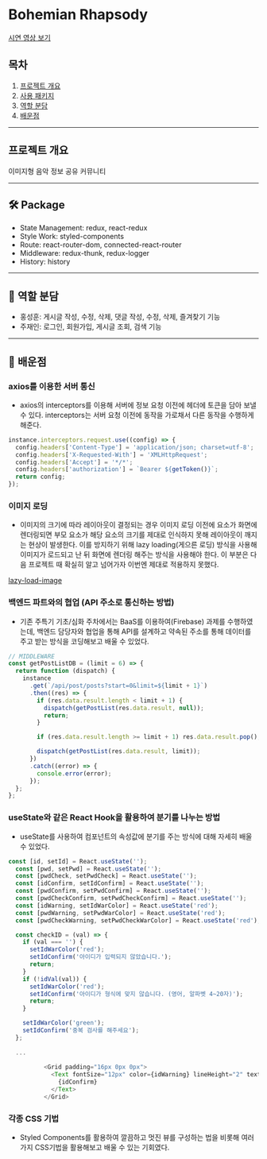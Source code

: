 # Bohemian Rhapsody

[시연 영상 보기](https://www.youtube.com/watch?v=lUjD6D7hPKA&feature=youtu.be)

## 목차

1. [프로젝트 개요](#프로젝트-개요)
2. [사용 패키지](#-package)
3. [역할 분담](#-역할-분담)
4. [배운점](#-배운점)

***

## 프로젝트 개요

이미지형 음악 정보 공유 커뮤니티

***

## 🛠 Package

- State Management: redux, react-redux
- Style Work: styled-components
- Route: react-router-dom, connected-react-router
- Middleware: redux-thunk, redux-logger
- History: history

***

## 💪 역할 분담

- 홍성훈: 게시글 작성, 수정, 삭제, 댓글 작성, 수정, 삭제, 즐겨찾기 기능
- 주재인: 로그인, 회원가입, 게시글 조회, 검색 기능

***

## 🔎 배운점

### axios를 이용한 서버 통신

- axios의 interceptors를 이용해 서버에 정보 요청 이전에 헤더에 토큰을 담아 보낼 수 있다. interceptors는 서버 요청 이전에 동작을 가로채서 다른 동작을 수행하게 해준다.

```javascript
instance.interceptors.request.use((config) => {
  config.headers['Content-Type'] = 'application/json; charset=utf-8';
  config.headers['X-Requested-With'] = 'XMLHttpRequest';
  config.headers['Accept'] = '*/*';
  config.headers['authorization'] = `Bearer ${getToken()}`;
  return config;
});
```

### 이미지 로딩

- 이미지의 크기에 따라 레이아웃이 결정되는 경우 이미지 로딩 이전에 요소가 화면에 렌더링되면 부모 요소가 해당 요소의 크기를 제대로 인식하지 못해 레이아웃이 깨지는 현상이 발생한다. 이를 방지하기 위해 lazy loading(게으른 로딩) 방식을 사용해 이미지가 로드되고 난 뒤 화면에 렌더링 해주는 방식을 사용해야 한다. 이 부분은 다음 프로젝트 때 확실히 알고 넘어가자 이번엔 제대로 적용하지 못했다.

[lazy-load-image](https://www.npmjs.com/package/react-lazy-load-image-component)

### 백엔드 파트와의 협업 (API 주소로 통신하는 방법)

- 기존 주특기 기초/심화 주차에서는 BaaS를 이용하여(Firebase) 과제를 수행하였는데, 백엔드 담당자와 협업을 통해 API를 설계하고 약속된 주소를 통해 데이터를 주고 받는 방식을 코딩해보고 배울 수 있었다.

```javascript
// MIDDLEWARE
const getPostListDB = (limit = 6) => {
  return function (dispatch) {
    instance
      .get(`/api/post/posts?start=0&limit=${limit + 1}`)
      .then((res) => {
        if (res.data.result.length < limit + 1) {
          dispatch(getPostList(res.data.result, null));
          return;
        }

        if (res.data.result.length >= limit + 1) res.data.result.pop();

        dispatch(getPostList(res.data.result, limit));
      })
      .catch((error) => {
        console.error(error);
      });
  };
};
```

### useState와 같은 React Hook을 활용하여 분기를 나누는 방법

- useState를 사용하여 컴포넌트의 속성값에 분기를 주는 방식에 대해 자세히 배울 수 있었다.

```javascript
const [id, setId] = React.useState('');
  const [pwd, setPwd] = React.useState('');
  const [pwdCheck, setPwdCheck] = React.useState('');
  const [idConfirm, setIdConfirm] = React.useState('');
  const [pwdConfirm, setPwdConfirm] = React.useState('');
  const [pwdCheckConfirm, setPwdCheckConfirm] = React.useState('');
  const [idWarning, setIdWarColor] = React.useState('red');
  const [pwdWarning, setPwdWarColor] = React.useState('red');
  const [pwdCheckWarning, setPwdCheckWarColor] = React.useState('red');

  const checkID = (val) => {
    if (val === '') {
      setIdWarColor('red');
      setIdConfirm('아이디가 입력되지 않았습니다.');
      return;
    }
    if (!idVal(val)) {
      setIdWarColor('red');
      setIdConfirm('아이디가 형식에 맞지 않습니다. (영어, 알파벳 4~20자)');
      return;
    }

    setIdWarColor('green');
    setIdConfirm('중복 검사를 해주세요');
  };
  
  ...
  
          <Grid padding="16px 0px 0px">
            <Text fontSize="12px" color={idWarning} lineHeight="2" textIndent="15px">
              {idConfirm}
            </Text>
          </Grid>
```

### 각종 CSS 기법
- Styled Components를 활용하여 깔끔하고 멋진 뷰를 구성하는 법을 비롯해 여러가지 CSS기법을 활용해보고 배울 수 있는 기회였다.
